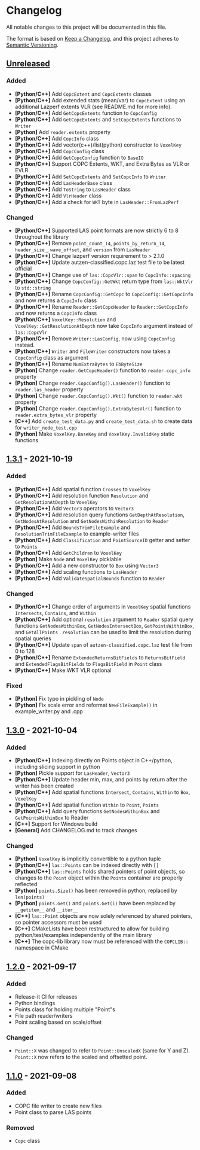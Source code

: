 # Changelog

All notable changes to this project will be documented in this file.

The format is based on [Keep a Changelog](https://keepachangelog.com/en/1.0.0/),
and this project adheres to [Semantic Versioning](https://semver.org/spec/v2.0.0.html).

## [Unreleased]

### Added

- **\[Python/C++\]** Add `CopcExtent` and `CopcExtents` classes
- **\[Python/C++\]** Add extended stats (mean/var) to `CopcExtent` using an additional Lazperf extents VLR (see README.md for more info).
- **\[Python/C++\]** Add `GetCopcExtents` function to `CopcConfig`
- **\[Python/C++\]** Add `GetCopcExtents` and `SetCopcExtents` functions to `Writer`
- **\[Python\]** Add `reader.extents` property
- **\[Python/C++\]** Add `CopcInfo` class
- **\[Python/C++\]** Add vector(c++)/list(python) constructor to `VoxelKey`
- **\[Python/C++\]** Add `CopcConfig` class
- **\[Python/C++\]** Add `GetCopcConfig` function to `BaseIO`
- **\[Python/C++\]** Support COPC Extents, WKT, and Extra Bytes as VLR or EVLR
- **\[Python/C++\]** Add `SetCopcExtents` and `SetCopcInfo` to `Writer`
- **\[Python/C++\]** Add `LasHeaderBase` class
- **\[Python/C++\]** Add `ToString` to `LasHeader` class
- **\[Python/C++\]** Add `VlrHeader` class
- **\[Python/C++\]** Add a check for `WKT` byte in `LasHeader::FromLazPerf`

### Changed

- **\[Python/C++\]** Supported LAS point formats are now strictly 6 to 8 throughout the library
- **\[Python/C++\]** Remove `point_count_14`, `points_by_return_14`, `header_size_`, `wave_offset`, and `version` from `LasHeader`
- **\[Python/C++\]** Change lazperf version requirement to > 2.1.0
- **\[Python/C++\]** Update autzen-classified.copc.laz test file to be latest official
- **\[Python/C++\]** Change use of `las::CopcVlr::span` to `CopcInfo::spacing`
- **\[Python/C++\]** Change `CopcConfig::GetWkt` return type from `las::WktVlr` to `std::string`
- **\[Python/C++\]** Rename `CopcConfig::GetCopc` to `CopcConfig::GetCopcInfo` and now returns a `CopcInfo` class
- **\[Python/C++\]** Rename `Reader::GetCopcHeader` to `Reader::GetCopcInfo` and now returns a `CopcInfo` class
- **\[Python/C++\]** `VoxelKey::Resolution` and `VoxelKey::GetResolutionAtDepth`  now take `CopcInfo` argument instead of `las::CopcVlr`
- **\[Python/C++\]** Remove `Writer::LasConfig`, now using `CopcConfig` instead.
- **\[Python/C++\]** `Writer` and `FileWriter` constructors now takes a `CopcConfig` class as argument
- **\[Python/C++\]** Rename `NumExtraBytes` to `EbByteSize`
- **\[Python\]** Change `reader.GetCopcHeader()` function to `reader.copc_info` property
- **\[Python\]** Change `reader.CopcConfig().LasHeader()` function to `reader.las_header` property
- **\[Python\]** Change `reader.CopcConfig().Wkt()` function to `reader.wkt` property
- **\[Python\]** Change `reader.CopcConfig().ExtraBytesVlr()` function to `reader.extra_bytes_vlr` property
- **\[C++\]** Add `create_test_data.py` and `create_test_data.sh` to create data for `writer_node_test.cpp`
- **\[Python\]** Make `VoxelKey.BaseKey` and `VoxelKey.InvalidKey` static functions

## [1.3.1] - 2021-10-19

### Added

- **\[Python/C++\]** Add spatial function `Crosses` to `VoxelKey`
- **\[Python/C++\]** Add resolution function `Resolution` and `GetResolutionAtDepth` to `VoxelKey`
- **\[Python/C++\]** Add `Vector3` operators to `Vector3`
- **\[Python/C++\]** Add resolution query functions `GetDepthAtResolution`, `GetNodesAtResolution` and `GetNodesWithinResolution` to `Reader`
- **\[Python/C++\]** Add `BoundsTrimFileExample` and `ResolutionTrimFileExample` to example-writer files
- **\[Python/C++\]** Add `Classification` and `PointSourceID` getter and setter to `Points`
- **\[Python/C++\]** Add `GetChildren` to `VoxelKey`
- **\[Python\]** Make `Node` and `VoxelKey` picklable
- **\[Python/C++\]** Add a new constructor to `Box` using `Vector3`
- **\[Python/C++\]** Add scaling functions to `LasHeader`
- **\[Python/C++\]** Add `ValidateSpatialBounds` function to `Reader`

### Changed

- **\[Python/C++\]** Change order of arguments in `VoxelKey` spatial functions `Intersects`, `Contains`, and `Within`
- **\[Python/C++\]** Add optional `resolution` argument to `Reader` spatial query functions `GetNodesWithinBox`, `GetNodesIntersectBox`, `GetPointsWithinBox`, and `GetAllPoints` . `resolution` can be used to limit the resolution during spatial queries
- **\[Python/C++\]** Update `span` of `autzen-classified.copc.laz` test file from 0 to 128
- **\[Python/C++\]** Rename `ExtendedReturnsBitFields` to `ReturnsBitField` and `ExtendedFlagsBitFields` to `FlagsBitField` in `Point` class
- **\[Python/C++\]** Make WKT VLR optional

### Fixed

- **\[Python\]** Fix typo in pickling of `Node`
- **\[Python\]** Fix scale error and reformat `NewFileExample()` in example_writer.py and .cpp

## [1.3.0] - 2021-10-04

### Added

- **\[Python/C++\]** Indexing directly on Points object in C++/python, including slicing support in python
- **\[Python\]** Pickle support for `LasHeader`, `Vector3`
- **\[Python/C++\]** Update header min, max, and points by return after the writer has been created
- **\[Python/C++\]** Add spatial functions `Intersect`, `Contains`, `Within` to `Box`, `VoxelKey`
- **\[Python/C++\]** Add spatial function `Within` to `Point`, `Points`
- **\[Python/C++\]** Add query functions `GetNodesWithinBox` and `GetPointsWithinBox` to Reader
- **\[C++\]** Support for Windows build
- **\[General\]** Add CHANGELOG.md to track changes

### Changed

- **\[Python\]** `VoxelKey` is implicitly convertible to a python tuple
- **\[Python/C++\]** `las::Points` can be indexed directly with `[]`
- **\[Python/C++\]** `las::Points` holds shared pointers of point objects, so changes to the `Point` object within the `Points` container are properly reflected
- **\[Python\]** `points.Size()` has been removed in python, replaced by `len(points)`
- **\[Python\]** `points.Get()` and `points.Get(i)` have been replaced by `__getitem__` and `__iter__`
- **\[C++\]** `las::Point` objects are now solely referenced by shared pointers, so pointer accessors must be used
- **\[C++\]** CMakeLists have been restructured to allow for building python/test/examples independently of the main library
- **\[C++\]** The copc-lib library now must be referenced with the `COPCLIB::` namespace in CMake

## [1.2.0] - 2021-09-17

### Added

- Release-it CI for releases
- Python bindings
- Points class for holding multiple "Point"s
- File path reader/writers
- Point scaling based on scale/offset

### Changed

- `Point::X` was changed to refer to `Point::UnscaledX` (same for Y and Z). `Point::X` now refers to the scaled and offsetted point.

## [1.1.0] - 2021-09-08

### Added

- COPC file writer to create new files
- Point class to parse LAS points

### Removed

- `Copc` class

[1.1.0]: https://github.com/RockRobotic/copc-lib/compare/v1.0...v1.1.0
[1.2.0]: https://github.com/RockRobotic/copc-lib/compare/v1.1.0...v1.2.0
[1.3.1]: https://github.com/RockRobotic/copc-lib/compare/v1.3.0...v1.3.1
[1.3.0]: https://github.com/RockRobotic/copc-lib/compare/v1.2.0...v1.3.0
[Unreleased]: https://github.com/RockRobotic/copc-lib/compare/v1.3.1...HEAD
